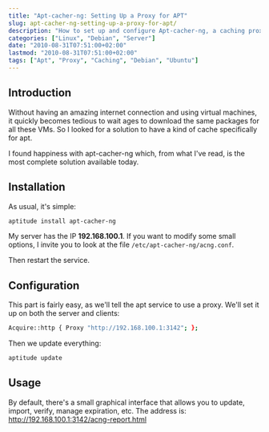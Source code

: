 ```yaml
---
title: "Apt-cacher-ng: Setting Up a Proxy for APT"
slug: apt-cacher-ng-setting-up-a-proxy-for-apt/
description: "How to set up and configure Apt-cacher-ng, a caching proxy for Debian/Ubuntu package repositories"
categories: ["Linux", "Debian", "Server"]
date: "2010-08-31T07:51:00+02:00"
lastmod: "2010-08-31T07:51:00+02:00"
tags: ["Apt", "Proxy", "Caching", "Debian", "Ubuntu"]
---
```


## Introduction

Without having an amazing internet connection and using virtual machines, it quickly becomes tedious to wait ages to download the same packages for all these VMs. So I looked for a solution to have a kind of cache specifically for apt.

I found happiness with apt-cacher-ng which, from what I've read, is the most complete solution available today.

## Installation

As usual, it's simple:

```bash
aptitude install apt-cacher-ng
```

My server has the IP **192.168.100.1**. If you want to modify some small options, I invite you to look at the file `/etc/apt-cacher-ng/acng.conf`.

Then restart the service.

## Configuration

This part is fairly easy, as we'll tell the apt service to use a proxy. We'll set it up on both the server and clients:

```bash
Acquire::http { Proxy "http://192.168.100.1:3142"; };
```

Then we update everything:

```bash
aptitude update
```

## Usage

By default, there's a small graphical interface that allows you to update, import, verify, manage expiration, etc. The address is: http://192.168.100.1:3142/acng-report.html

